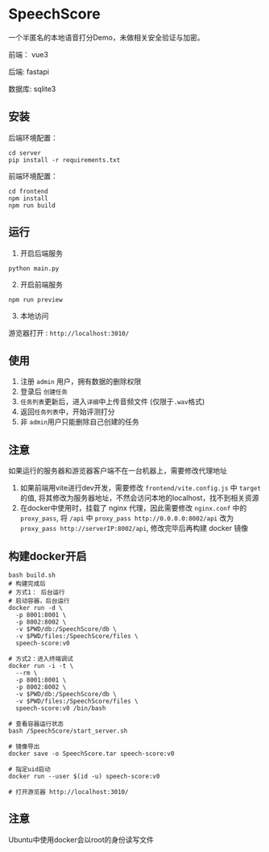 # SpeechScore

一个半匿名的本地语音打分Demo，未做相关安全验证与加密。

前端： vue3

后端: fastapi

数据库: sqlite3

## 安装

后端环境配置：

```shell
cd server
pip install -r requirements.txt
```

前端环境配置：

```
cd frontend
npm install
npm run build
```

## 运行

1. 开启后端服务

```shell
python main.py
```

2. 开启前端服务

```shell
npm run preview
```

3. 本地访问

游览器打开 : `http://localhost:3010/`

## 使用

1. 注册 `admin` 用户，拥有数据的删除权限
2. 登录后 `创建任务 `
3. `任务列表`更新后，进入`详细`中上传音频文件 (仅限于`.wav`格式)
4. 返回`任务列表`中，开始评测打分
5. 非 `admin`用户只能删除自己创建的任务

## 注意

如果运行的服务器和游览器客户端不在一台机器上，需要修改代理地址

1. 如果前端用vite进行dev开发，需要修改 `frontend/vite.config.js` 中 `target` 的值, 将其修改为服务器地址，不然会访问本地的localhost，找不到相关资源
2. 在docker中使用时，挂载了 nginx 代理，因此需要修改 `nginx.conf` 中的 `proxy_pass`, 将 `/api` 中 `proxy_pass http://0.0.0.0:8002/api` 改为 `proxy_pass http://serverIP:8002/api`, 修改完毕后再构建 docker 镜像

## 构建docker开启

```shell
bash build.sh
# 构建完成后
# 方式1： 后台运行
# 启动容器，后台运行
docker run -d \
  -p 8001:8001 \
  -p 8002:8002 \
  -v $PWD/db:/SpeechScore/db \
  -v $PWD/files:/SpeechScore/files \
  speech-score:v0

# 方式2：进入终端调试
docker run -i -t \
  --rm \
  -p 8001:8001 \
  -p 8002:8002 \
  -v $PWD/db:/SpeechScore/db \
  -v $PWD/files:/SpeechScore/files \
  speech-score:v0 /bin/bash

# 查看容器运行状态
bash /SpeechScore/start_server.sh

# 镜像导出
docker save -o SpeechScore.tar speech-score:v0

# 指定uid启动
docker run --user $(id -u) speech-score:v0

# 打开游览器 http://localhost:3010/
```

## 注意

Ubuntu中使用docker会以root的身份读写文件



